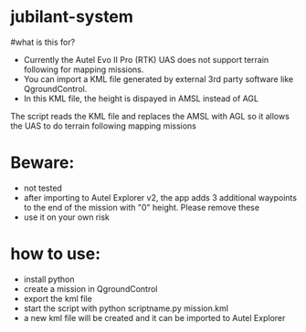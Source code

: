 # jubilant-system

#what is this for?
- Currently the Autel Evo II Pro (RTK) UAS does not support terrain following for mapping missions.
- You can import a KML file generated by external 3rd party software like QgroundControl. 
- In this KML file, the height is dispayed in AMSL instead of AGL

The script reads the KML file and replaces the AMSL with AGL so it allows the UAS to do terrain following mapping missions

# Beware:
- not tested
- after importing to Autel Explorer v2, the app adds 3 additional waypoints to the end of the mission with "0" height. Please remove these
- use it on your own risk
  
# how to use:
- install python
- create a mission in QgroundControl
- export the kml file
- start the script with python scriptname.py mission.kml
- a new kml file will be created and it can be imported to Autel Explorer 

